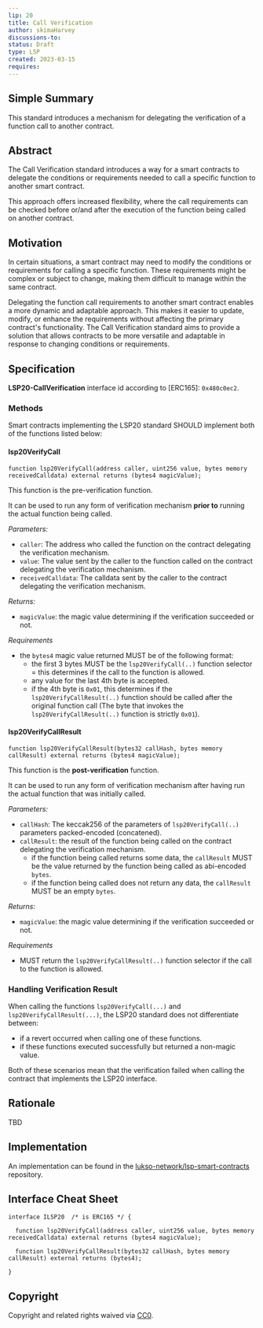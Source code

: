 ```yaml
---
lip: 20
title: Call Verification
author: skimaHarvey
discussions-to:
status: Draft
type: LSP
created: 2023-03-15
requires: 
---
```


## Simple Summary

This standard introduces a mechanism for delegating the verification of a function call to another contract.
 
## Abstract

The Call Verification standard introduces a way for a smart contracts to delegate the conditions or requirements needed to call a specific function to another smart contract. 

This approach offers increased flexibility, where the call requirements can be checked before or/and after the execution of the function being called on another contract.

## Motivation

In certain situations, a smart contract may need to modify the conditions or requirements for calling a specific function. These requirements might be complex or subject to change, making them difficult to manage within the same contract.

Delegating the function call requirements to another smart contract enables a more dynamic and adaptable approach. This makes it easier to update, modify, or enhance the requirements without affecting the primary contract's functionality. The Call Verification standard aims to provide a solution that allows contracts to be more versatile and adaptable in response to changing conditions or requirements.


## Specification

**LSP20-CallVerification** interface id according to [ERC165]: `0x480c0ec2`.

### Methods

Smart contracts implementing the LSP20 standard SHOULD implement both of the functions listed below:

#### lsp20VerifyCall

```solidity
function lsp20VerifyCall(address caller, uint256 value, bytes memory receivedCalldata) external returns (bytes4 magicValue);
```

This function is the pre-verification function.

It can be used to run any form of verification mechanism **prior to** running the actual function being called.

_Parameters:_

- `caller`: The address who called the function on the contract delegating the verification mechanism.
- `value`:  The value sent by the caller to the function called on the contract delegating the verification mechanism.
- `receivedCalldata`: The calldata sent by the caller to the contract delegating the verification mechanism.

_Returns:_ 

- `magicValue`: the magic value determining if the verification succeeded or not.

_Requirements_

- the `bytes4` magic value returned MUST be of the following format: 
  - the first 3 bytes MUST be the `lsp20VerifyCall(..)` function selector = this determines if the call to the function is allowed.
  - any value for the last 4th byte is accepted.
  - if the 4th byte is `0x01`, this determines if the `lsp20VerifyCallResult(..)` function should be called after the original function call (The byte that invokes the `lsp20VerifyCallResult(..)` function is strictly `0x01`).


#### lsp20VerifyCallResult

```solidity
function lsp20VerifyCallResult(bytes32 callHash, bytes memory callResult) external returns (bytes4 magicValue);
```

This function is the **post-verification** function.

It can be used to run any form of verification mechanism after having run the actual function that was initially called.

_Parameters:_

- `callHash`: The keccak256 of the parameters of `lsp20VerifyCall(..)` parameters packed-encoded (concatened).
- `callResult`: the result of the function being called on the contract delegating the verification mechanism.
  - if the function being called returns some data, the `callResult` MUST be the value returned by the function being called as abi-encoded `bytes`.
  - if the function being called does not return any data, the `callResult` MUST be an empty `bytes`.

_Returns:_ 

- `magicValue`: the magic value determining if the verification succeeded or not.

_Requirements_

- MUST return the `lsp20VerifyCallResult(..)` function selector if the call to the function is allowed.

### Handling Verification Result

When calling the functions `lsp20VerifyCall(...)` and `lsp20VerifyCallResult(...)`, the LSP20 standard does not differentiate between:

- if a revert occurred when calling one of these functions.
- if these functions executed successfully but returned a non-magic value.

Both of these scenarios mean that the verification failed when calling the contract that implements the LSP20 interface.

## Rationale

TBD

## Implementation

An implementation can be found in the [lukso-network/lsp-smart-contracts] repository.

## Interface Cheat Sheet

```solidity
interface ILSP20  /* is ERC165 */ {

  function lsp20VerifyCall(address caller, uint256 value, bytes memory receivedCalldata) external returns (bytes4 magicValue);

  function lsp20VerifyCallResult(bytes32 callHash, bytes memory callResult) external returns (bytes4);

}
```

## Copyright

Copyright and related rights waived via [CC0](https://creativecommons.org/publicdomain/zero/1.0/).

[lukso-network/lsp-smart-contracts]: <https://github.com/lukso-network/lsp-smart-contracts/blob/develop/contracts/>